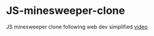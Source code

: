 # JS-minesweeper-clone
JS minesweeper clone following web dev simplified <a href="https://www.youtube.com/watch?v=kBMnD_aElCQ">video</a>
